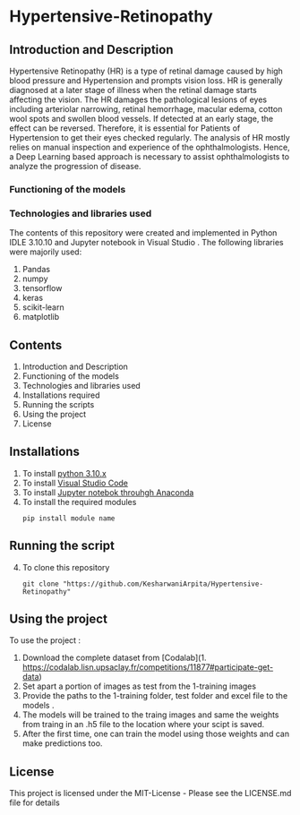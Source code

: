 # Hypertensive-Retinopathy
## Introduction and Description
Hypertensive Retinopathy (HR) is a type of retinal damage caused by high blood pressure and Hypertension and prompts vision loss. HR is generally diagnosed at a later stage of illness when the retinal damage starts affecting the vision. The HR damages the pathological lesions of eyes including arteriolar narrowing, retinal hemorrhage, macular edema, cotton wool spots and swollen blood vessels. If detected at an early stage, the effect can be reversed. Therefore, it is essential for Patients of Hypertension to get their eyes checked regularly.
The analysis of HR mostly relies on manual inspection and experience of the ophthalmologists. Hence, a Deep Learning based approach is necessary to assist ophthalmologists to analyze the progression of disease. 
### Functioning of the models
### Technologies and libraries used

The contents of this repository were created and implemented in Python IDLE 3.10.10 and Jupyter notebook in Visual Studio .
The following libraries were majorily used:
1. Pandas
2. numpy
3. tensorflow
4. keras
5. scikit-learn
6. matplotlib
## Contents
1. Introduction and Description
2. Functioning of the models
3. Technologies and libraries used
4. Installations required
5. Running the scripts
6. Using the project
7. License
## Installations
1. To install [python 3.10.x](https://www.python.org/downloads/)
2. To install [Visual Studio Code](https://code.visualstudio.com/download)
3. To install [Jupyter notebok throuhgh Anaconda](https://jupyter.org/install)   
4. To install the required modules<br>
   ```
   pip install module name
   ```
## Running the script
4. To clone this repository<br>
   ```git
   git clone "https://github.com/KesharwaniArpita/Hypertensive-Retinopathy"
   ```
## Using the project
To use the project :
1. Download the complete dataset from [Codalab](1.	https://codalab.lisn.upsaclay.fr/competitions/11877#participate-get-data)
2. Set apart a portion of images as test from the 1-training images
3. Provide the paths to the 1-training folder, test folder and excel file to the models .
4. The models will be trained to the traing images and same the weights from traing in an .h5 file to the location where your scipt is saved.
5. After the first time, one can train the model using those weights and can make predictions too.
## License
This project is licensed under the MIT-License - Please see the LICENSE.md file for details
